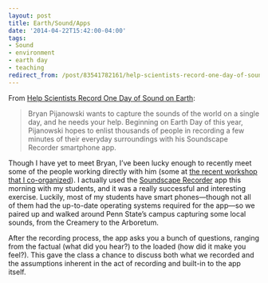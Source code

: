 ```yaml
---
layout: post 
title: Earth/Sound/Apps 
date: '2014-04-22T15:42:00-04:00' 
tags: 
- Sound 
- environment 
- earth day 
- teaching 
redirect_from: /post/83541782161/help-scientists-record-one-day-of-sound-on-earth/
--- 
```


From [Help Scientists Record One Day of Sound on Earth](http://www.wired.com/2014/04/soundscape-recorder/): 

> Bryan Pijanowski wants to capture the sounds of the world on a single  day, and he needs your help. Beginning on Earth Day of this year,  Pijanowski hopes to enlist thousands of people in recording a few  minutes of their everyday surroundings with his Soundscape Recorder  smartphone app.

Though I have yet to meet Bryan, I’ve been lucky enough to recently meet some of the people working directly with him (some at [the recent workshop that I co-organized](http://sites.psu.edu/soundscienceenvironment2014/)). I actually used the [Soundscape Recorder](https://itunes.apple.com/us/app/soundscape-recorder/id836741158?mt=8) app this morning with my students, and it was a really successful and interesting exercise. Luckily, most of my students have smart phones—though not all of them had the up-to-date operating systems required for the app—so we paired up and walked around Penn State’s campus capturing some local sounds, from the Creamery to the Arboretum.

After the recording process, the app asks you a bunch of questions, ranging from the factual (what did you hear?) to the loaded (how did it make you feel?). This gave the class a chance to discuss both what we recorded and the assumptions inherent in the act of recording and built-in to the app itself.

